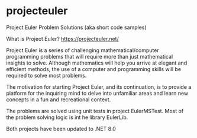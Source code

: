 # projecteuler

Project Euler Problem Solutions (aka short code samples)

What is Project Euler?  https://projecteuler.net/

Project Euler is a series of challenging mathematical/computer programming problems that will require more than just 
mathematical insights to solve. Although mathematics will help you arrive at elegant and efficient methods, the use 
of a computer and programming skills will be required to solve most problems.

The motivation for starting Project Euler, and its continuation, is to provide a platform for the inquiring mind to 
delve into unfamiliar areas and learn new concepts in a fun and recreational context.

The problems are solved using unit tests in project EulerMSTest.  Most of the problem solving logic is int he library EulerLib.

Both projects have been updated to .NET 8.0

